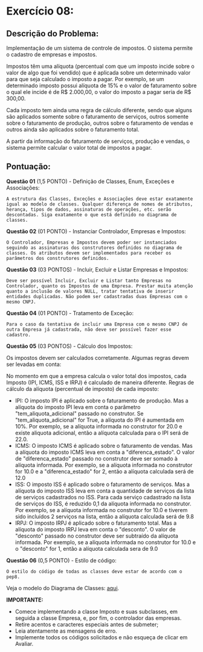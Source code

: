 # Exercício 08:

## Descrição do Problema:

Implementação de um sistema de controle de impostos. O sistema permite o cadastro de empresas e impostos.

Impostos têm uma alíquota (percentual com que um imposto incide sobre o valor de algo que foi vendido) que é aplicada sobre um determinado valor para que seja calculado o imposto a pagar. Por exemplo, se um determinado imposto possui alíquota de 15% e o valor de faturamento sobre o qual ele incide é de R$ 2.000,00, o valor do imposto a pagar seria de R$ 300,00.

Cada imposto tem ainda uma regra de cálculo diferente, sendo que alguns são aplicados somente sobre o faturamento de serviços, outros somente sobre o faturamento de produção, outros sobre o faturamento de vendas e outros ainda são aplicados sobre o faturamento total.

A partir da informação do faturamento de serviços, produção e vendas, o sistema permite calcular o valor total de impostos a pagar.

## Pontuação:

**Questão 01** (1,5 PONTO) - Definição de Classes, Enum, Exceções e Associações: 

    A estrutura das Classes, Exceções e Associações deve estar exatamente igual ao modelo de classes. Qualquer diferença de nomes de atributos, herança, tipos de dados, assinaturas de operações, etc. serão descontadas. Siga exatamente o que está definido no diagrama de classes.

**Questão 02** (01 PONTO) - Instanciar Controlador, Empresas e Impostos: 

    O Controlador, Empresas e Impostos devem poder ser instanciados seguindo as assinaturas dos construtores definidos no diagrama de classes. Os atributos devem ser implementados para receber os parâmetros dos construtores definidos.

**Questão 03** (03 PONTOS) - Incluir, Excluir e Listar Empresas e Impostos: 

    Deve ser possível Incluir, Excluir e Listar tanto Empresas no Controlador, quanto os Impostos de uma Empresa. Prestar muita atenção quanto a inclusão de valores NULL, tratar tentativa de inserir entidades duplicadas. Não podem ser cadastradas duas Empresas com o mesmo CNPJ.

**Questão 04** (01 PONTO) - Tratamento de Exceção: 

    Para o caso da tentativa de incluir uma Empresa com o mesmo CNPJ de outra Empresa já cadastrada, não deve ser possível fazer esse cadastro.

**Questão 05** (03 PONTOS) - Cálculo dos Impostos:

Os impostos devem ser calculados corretamente. Algumas regras devem ser levadas em conta:

No momento em que a empresa calcula o valor total dos impostos, cada Imposto (IPI, ICMS, ISS e IRPJ) é calculado de maneira diferente. Regras de cálculo da alíquota (percentual de imposto) de cada imposto:

- IPI: O imposto IPI é aplicado sobre o faturamento de produção. Mas a alíquota do imposto IPI leva em conta o parâmetro "tem_aliquota_adicional" passado no construtor. Se "tem_aliquota_adicional" for True, a alíquota do IPI é aumentada em 10%. Por exemplo, se a alíquota informada no construtor for 20.0 e existe aliquota adicional, então a alíquota calculada para o IPI será de 22.0.
- ICMS: O imposto ICMS é aplicado sobre o faturamento de vendas. Mas a alíquota do imposto ICMS leva em conta a "diferenca_estado". O valor de "diferenca_estado" passado no construtor deve ser somado à alíquota informada. Por exemplo, se a alíquota informada no construtor for 10.0 e a "diferenca_estado" for 2, então a alíquota calculada será de 12.0
- ISS: O imposto ISS é aplicado sobre o faturamento de serviços. Mas a alíquota do imposto ISS leva em conta a quantidade de serviços da lista de serviços cadastrados no ISS. Para cada serviço cadastrado na lista de serviços do ISS, é reduzido 0,1 da alíquota informada no construtor. Por exemplo, se a alíquota informada no construtor for 10.0 e tiverem sido incluídos 2 serviços na lista, então a alíquota calculada será de 9.8
- IRPJ: O imposto IRPJ é aplicado sobre o faturamento total. Mas a alíquota do imposto IRPJ leva em conta o "desconto". O valor de "desconto" passado no construtor deve ser subtraído da alíquota informada. Por exemplo, se a alíquota informada no construtor for 10.0 e o "desconto" for 1, então a alíquota calculada sera de 9.0

**Questão 06** (0,5 PONTO) - Estilo de código:

    O estilo do código de todas as classes deve estar de acordo com o pep8.

Veja o modelo do Diagrama de Classes: [aqui](./img/Diagrama_Classes_Ex_08_2024-1.jpg).

**IMPORTANTE:**

- Comece implementando a classe Imposto e suas subclasses, em seguida a classe Empresa, e, por fim, o controlador das empresas.
- Retire acentos e caracteres especiais antes de submeter;
- Leia atentamente as mensagens de erro.
- Implemente todos os códigos solicitados e não esqueça de clicar em Avaliar.